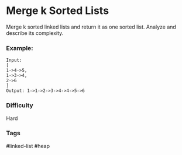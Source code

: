 # Merge k Sorted Lists

Merge k sorted linked lists and return it as one sorted list. Analyze and
describe its complexity.

### Example:

```
Input:
[
1->4->5,
1->3->4,
2->6
]
Output: 1->1->2->3->4->4->5->6
```

### Difficulty

Hard

### Tags

#linked-list #heap